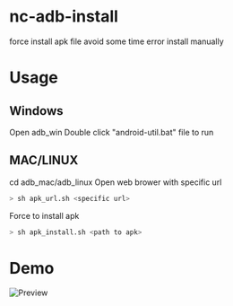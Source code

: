 # nc-adb-install
force install apk file avoid some time error install manually

# Usage

## Windows
Open adb_win
Double click "android-util.bat" file to run

## MAC/LINUX
cd adb_mac/adb_linux
Open web brower with specific url
```bash
> sh apk_url.sh <specific url>
```
Force to install apk
```bash
> sh apk_install.sh <path to apk>
```

# Demo
![Preview](./demo.gif)
